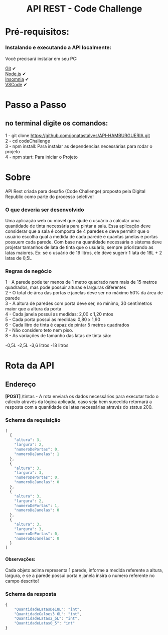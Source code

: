 <p align="center">
  <h1 align="center">API REST - Code Challenge</h1>
</p>  


# Pré-requisitos:

### Instalando e executando a API localmente:

Você precisará instalar em seu PC: <br>

[Git](https://git-scm.com) ✔ <br>
[Node.js](https://nodejs.org/en/) ✔ <br>
[Insomnia](https://insomnia.rest/download) ✔ <br>
[VSCode](https://code.visualstudio.com/) ✔ <br>

# Passo a Passo
## no terminal digite os comandos:

1 - git clone https://github.com/jonatastalves/API-HAMBURGUERIA.git<br>
2 - cd codeChallenge<br>
3 - npm install: Para instalar as dependencias necessárias para rodar o projeto<br>
4 - npm start: Para iniciar o Projeto<br>

# Sobre

API Rest criada para desafio (Code Challenge) proposto pela Digital Republic como parte do processo seletivo!

### O que deveria ser desenvolvido

Uma aplicação web ou móvel que ajude o usuário a calcular uma quantidade de tinta necessária para pintar a sala. Essa aplicação deve considerar que a sala é composta de 4 paredes e deve permitir que o usuário escolha qual a medida de cada parede e quantas janelas e portas possuem cada parede. Com base na quantidade necessária o sistema deve projetar tamanhos de lata de tinta que o usuário, sempre priorizando as latas maiores. Ex: se o usuário de 19 litros, ele deve sugerir 1 lata de 18L + 2 latas de 0,5L

### Regras de negócio

1 - A parede pode ter menos de 1 metro quadrado nem mais de 15 metros quadrados, mas pode possuir alturas e larguras diferentes<br>
2 - O total de área das portas e janelas deve ser no máximo 50% da área de parede<br>
3 - A altura de paredes com porta deve ser, no mínimo, 30 centímetros maior que a altura da porta<br>
4 - Cada janela possui as medidas: 2,00 x 1,20 mtos<br>
5 - Cada porta possui as medidas: 0,80 x 1,90<br>
6 - Cada litro de tinta é capaz de pintar 5 metros quadrados<br>
7 - Não considero teto nem piso.<br>
8 - As variações de tamanho das latas de tinta são:<br>

-0,5L
-2,5L
-3,6 litros
-18 litros

# Rota da API

## Endereço

<b>[POST] </b> /tintas - A rota enviará os dados necessários para executar todo o cálculo através da lógica aplicada, caso seja bem sucedida retornará a resposta com a quantidade de latas necessárias através do status 200. <br>

### Schema da requisição 

```javascript
[
  {
    "altura": 3,
    "largura": 2,
    "numeroDePortas": 0,
    "numeroDeJanelas": 1
  },
  {
    "altura": 3,
    "largura": 3,
    "numeroDePortas": 0,
    "numeroDeJanelas": 0
  },
  {
    "altura": 3,
    "largura": 2,
    "numeroDePortas": 1,
    "numeroDeJanelas": 0
  },
  {
    "altura": 3,
    "largura": 3,
    "numeroDePortas": 0,
    "numeroDeJanelas": 0
  }
]
```
<h4>Observações:</h4>
Cada objeto acima representa 1 parede, informe a medida referente a altura, largura, e se a parede possui porta e janela insira o numero referente no campo descrito!

### Schema da resposta 

```javascript
{
	"QuantidadeLatasDe18L": "int",
	"QuantidadeGaloes3_6L": "int",
	"QuantidadeLatas2_5L": "int",
	"QuantidadeLatas0_5": "int"
}

```

